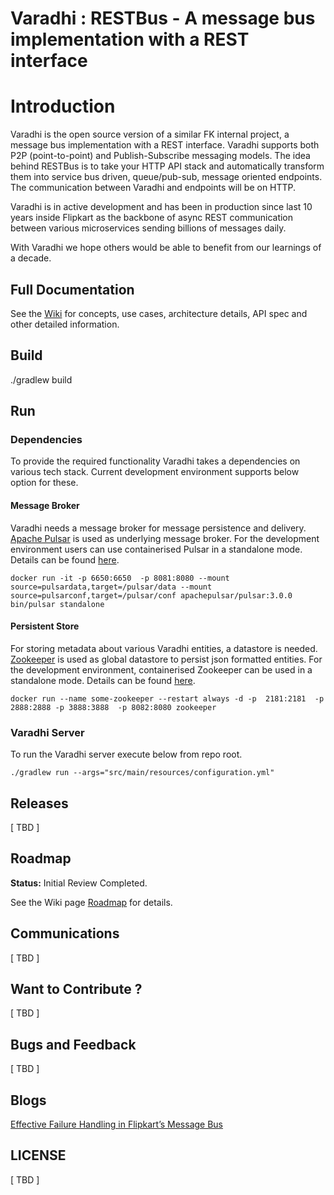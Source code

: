 # Varadhi : RESTBus - A message bus implementation with a REST interface

# Introduction

Varadhi is the open source version of a similar FK internal project, a message bus implementation with a REST interface.
Varadhi supports both P2P (point-to-point) and Publish-Subscribe messaging models. The idea behind RESTBus is to take
your HTTP API stack and automatically transform them into service bus driven, queue/pub-sub, message oriented endpoints.
The communication between Varadhi and endpoints will be on HTTP.

Varadhi is in active development and has been in production since last 10 years inside Flipkart as the backbone of async
REST communication between various microservices sending billions of messages daily.

With Varadhi we hope others would be able to benefit from our learnings of a decade.

## Full Documentation

See the [Wiki](https://github.com/flipkart-incubator/varadhi/wiki/) for concepts, use cases, architecture details, API spec and other detailed information.

## Build

./gradlew build

## Run
### Dependencies

To provide the required functionality Varadhi takes a dependencies on various tech stack. 
Current development environment supports below option for these.

#### Message Broker
Varadhi needs a message broker for message persistence and delivery. [Apache Pulsar](https://pulsar.apache.org/) is used
as underlying message broker. For the development environment users can use containerised Pulsar in a standalone mode. 
Details can be found [here](https://pulsar.apache.org/docs/3.0.x/standalone-docker/).

```docker run -it -p 6650:6650  -p 8081:8080 --mount source=pulsardata,target=/pulsar/data --mount source=pulsarconf,target=/pulsar/conf apachepulsar/pulsar:3.0.0 bin/pulsar standalone```

#### Persistent Store
For storing metadata about various Varadhi entities, a datastore is needed. [Zookeeper](https://zookeeper.apache.org/) 
is used as global datastore to persist json formatted entities. For the development environment, containerised Zookeeper can be
used in a standalone mode. Details can be found [here](https://hub.docker.com/_/zookeeper).

```docker run --name some-zookeeper --restart always -d -p  2181:2181  -p 2888:2888 -p 3888:3888  -p 8082:8080 zookeeper```

### Varadhi Server
To run the Varadhi server execute below from repo root. 

```./gradlew run --args="src/main/resources/configuration.yml"```

## Releases

[ TBD ]

## Roadmap

**Status:** Initial Review Completed.

See the  Wiki page [Roadmap](https://github.com/flipkart-incubator/varadhi/wiki/Roadmap) for details.

## Communications

[ TBD ]

## Want to Contribute ?

[ TBD ]

## Bugs and Feedback

[ TBD ]

## Blogs

[Effective Failure Handling in Flipkart’s Message Bus](https://blog.flipkart.tech/effective-failure-handling-in-flipkarts-message-bus-436c36be76cc)

## LICENSE

[ TBD ]
